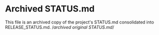 # Archived STATUS.md

This file is an archived copy of the project's STATUS.md consolidated into RELEASE_STATUS.md.
/*archived original STATUS.md*/
